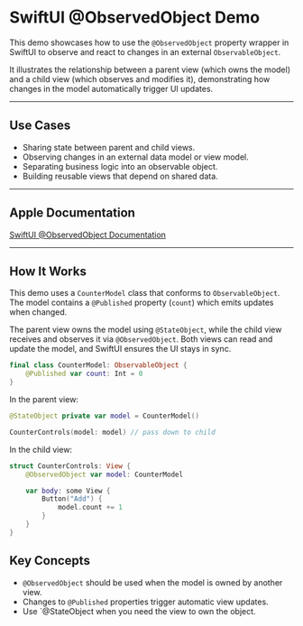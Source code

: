 # SwiftUI @ObservedObject Demo

This demo showcases how to use the `@ObservedObject` property wrapper in SwiftUI to observe and react to changes in an external `ObservableObject`.

It illustrates the relationship between a parent view (which owns the model) and a child view (which observes and modifies it), demonstrating how changes in the model automatically trigger UI updates.

---

## Use Cases

- Sharing state between parent and child views.
- Observing changes in an external data model or view model.
- Separating business logic into an observable object.
- Building reusable views that depend on shared data.

---

## Apple Documentation

[SwiftUI @ObservedObject Documentation](https://developer.apple.com/documentation/swiftui/observedobject)

---

## How It Works

This demo uses a `CounterModel` class that conforms to `ObservableObject`. The model contains a `@Published` property (`count`) which emits updates when changed.

The parent view owns the model using `@StateObject`, while the child view receives and observes it via `@ObservedObject`. Both views can read and update the model, and SwiftUI ensures the UI stays in sync.

```swift
final class CounterModel: ObservableObject {
    @Published var count: Int = 0
}
```

In the parent view:

```swift
@StateObject private var model = CounterModel()

CounterControls(model: model) // pass down to child
```

In the child view:

```swift
struct CounterControls: View {
    @ObservedObject var model: CounterModel

    var body: some View {
        Button("Add") {
            model.count += 1
        }
    }
}
```

## Key Concepts

- `@ObservedObject` should be used when the model is owned by another view.
- Changes to `@Published` properties trigger automatic view updates.
- Use `@StateObject when you need the view to own the object.
